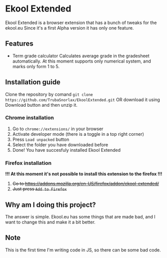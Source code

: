 # Ekool Extended
Ekool Extended is a browser extension that has a bunch of tweaks for the ekool.eu
Since it's a first Alpha version it has only one feature.

## Features

 - Term grade calculator
	 Calculates average grade in the gradesheet automatically. At this moment supports only numerical system, and marks only form 1 to 5. 

## Installation guide

 Clone the repository by comand `git clone https://github.com/TrubaSnorlax/EkoolExtended.git` OR download it using Download button and then unzip it.

### Chrome installation

 1. Go to `chrome://extensions/` in your browser
 2. Activate developer mode (there is a toggle in a top right corner)
 3. Press `Load unpacked` button
 4. Select the folder you have downloaded before
 5. Done! You have succesfuly installed Ekool Extended

### Firefox installation
**!!! At this moment it's not possible to install this extension to the firefox !!!**
1. ~~Go to https://addons.mozilla.org/en-US/firefox/addon/ekool-extended/~~
2. ~~Just press `Add to Firefox`~~

## Why am I doing this project?
The answer is simple. Ekool.eu has some things that are made bad, and I want to change this and make it a bit better.

## Note
This is the first time I'm writing code in JS, so there can be some bad code.

